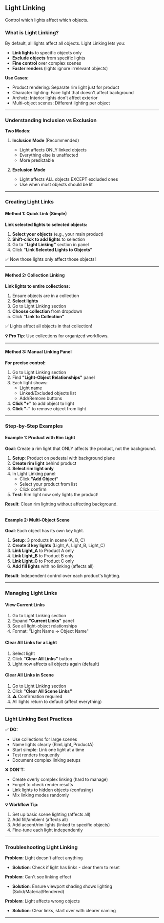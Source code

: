 ## Light Linking

Control which lights affect which objects.

### What is Light Linking?

By default, all lights affect all objects. Light Linking lets you:
- **Link lights** to specific objects only
- **Exclude objects** from specific lights
- **Fine control** over complex scenes
- **Faster renders** (lights ignore irrelevant objects)

**Use Cases:**
- Product rendering: Separate rim light just for product
- Character lighting: Face light that doesn't affect background
- Archviz: Interior lights don't affect exterior
- Multi-object scenes: Different lighting per object

---

### Understanding Inclusion vs Exclusion

**Two Modes:**

1. **Inclusion Mode** (Recommended)
   - Light affects ONLY linked objects
   - Everything else is unaffected
   - More predictable

2. **Exclusion Mode**
   - Light affects ALL objects EXCEPT excluded ones
   - Use when most objects should be lit

---

### Creating Light Links

#### Method 1: Quick Link (Simple)

**Link selected lights to selected objects:**

1. **Select your objects** (e.g., your main product)
2. **Shift-click to add lights** to selection
3. Go to **"Light Linking"** section in panel
4. Click **"Link Selected Lights to Objects"**

✅ Now those lights only affect those objects!

---

#### Method 2: Collection Linking

**Link lights to entire collections:**

1. Ensure objects are in a collection
2. **Select lights**
3. Go to Light Linking section
4. **Choose collection** from dropdown
5. Click **"Link to Collection"**

✅ Lights affect all objects in that collection!

**💡 Pro Tip**: Use collections for organized workflows.

---

#### Method 3: Manual Linking Panel

**For precise control:**

1. Go to Light Linking section
2. Find **"Light-Object Relationships"** panel
3. Each light shows:
   - Light name
   - Linked/Excluded objects list
   - Add/Remove buttons
4. **Click "+"** to add object to light
5. **Click "-"** to remove object from light

---

### Step-by-Step Examples

#### Example 1: Product with Rim Light

**Goal**: Create a rim light that ONLY affects the product, not the background.

1. **Setup**: Product on pedestal with background plane
2. **Create rim light** behind product
3. **Select rim light only**
4. In Light Linking panel:
   - Click **"Add Object"**
   - Select your product from list
   - Click confirm
5. **Test**: Rim light now only lights the product!

**Result**: Clean rim lighting without affecting background.

---

#### Example 2: Multi-Object Scene

**Goal**: Each object has its own key light.

1. **Setup**: 3 products in scene (A, B, C)
2. **Create 3 key lights** (Light_A, Light_B, Light_C)
3. **Link Light_A** to Product A only
4. **Link Light_B** to Product B only
5. **Link Light_C** to Product C only
6. **Add fill lights** with no linking (affects all)

**Result**: Independent control over each product's lighting.

---

### Managing Light Links

#### View Current Links

1. Go to Light Linking section
2. Expand **"Current Links"** panel
3. See all light-object relationships
4. Format: "Light Name → Object Name"

#### Clear All Links for a Light

1. Select light
2. Click **"Clear All Links"** button
3. Light now affects all objects again (default)

#### Clear All Links in Scene

1. Go to Light Linking section
2. Click **"Clear All Scene Links"**
3. ⚠️ Confirmation required
4. All lights return to default (affect everything)

---

### Light Linking Best Practices

✅ **DO:**
- Use collections for large scenes
- Name lights clearly (RimLight_ProductA)
- Start simple: Link one light at a time
- Test renders frequently
- Document complex linking setups

❌ **DON'T:**
- Create overly complex linking (hard to manage)
- Forget to check render results
- Link lights to hidden objects (confusing)
- Mix linking modes randomly

**💡 Workflow Tip:**
1. Set up basic scene lighting (affects all)
2. Add fill/ambient (affects all)
3. Add accent/rim lights (linked to specific objects)
4. Fine-tune each light independently

---

### Troubleshooting Light Linking

**Problem**: Light doesn't affect anything
- **Solution**: Check if light has links - clear them to reset

**Problem**: Can't see linking effect
- **Solution**: Ensure viewport shading shows lighting (Solid/Material/Rendered)

**Problem**: Light affects wrong objects
- **Solution**: Clear links, start over with clearer naming

---
